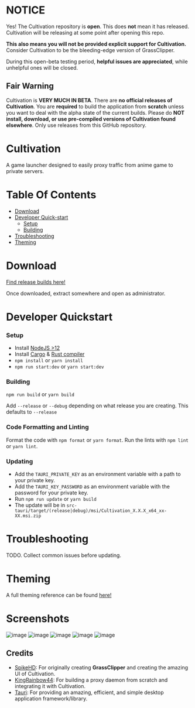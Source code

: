 # NOTICE
Yes! The Cultivation repository is **open**. This does **not** mean it has released.\
Cultivation will be releasing at some point after opening this repo.

**This also means you will not be provided explicit support for Cultivation.**\
Consider Cultivation to be the bleeding-edge version of GrassClipper.

During this open-beta testing period, **helpful issues are appreciated**, while unhelpful ones will be closed.

## Fair Warning
Cultivation is **VERY MUCH IN BETA**.
There are **no official releases of Cultivation**. You are **required** to build the application from **scratch** unless you want to deal with the alpha state of the current builds.
Please do **NOT install, download, or use pre-compiled versions of Cultivation found elsewhere**. Only use releases from this GitHub repository.

# Cultivation
A game launcher designed to easily proxy traffic from anime game to private servers.

# Table Of Contents
* [Download](#download)
* [Developer Quick-start](#developer-quickstart)
  * [Setup](#setup)
  * [Building](#building)
* [Troubleshooting](#troubleshooting)
* [Theming](#theming)

# Download
[Find release builds here!](https://github.com/Grasscutters/Cultivation/releases)

Once downloaded, extract somewhere and open as administrator.

# Developer Quickstart

### Setup
* Install [NodeJS >12](https://nodejs.org/en/)
* Install [Cargo](https://doc.rust-lang.org/cargo/getting-started/installation.html) & [Rust compiler](https://www.rust-lang.org/tools/install)
* `npm install` or `yarn install`
* `npm run start:dev` or `yarn start:dev`

### Building
`npm run build` or `yarn build`

Add `--release` or `--debug` depending on what release you are creating. This defaults to `--release`

### Code Formatting and Linting

Format the code with `npm format` or `yarn format`. Run the lints with `npm lint` or `yarn lint`.

### Updating
* Add the `TAURI_PRIVATE_KEY` as an environment variable with a path to your private key.
* Add the `TAURI_KEY_PASSWORD` as an environment variable with the password for your private key.
* Run `npm run update` or `yarn build`
* The update will be in `src-tauri/target/(release|debug)/msi/Cultivation_X.X.X_x64_xx-XX.msi.zip`

# Troubleshooting
TODO. Collect common issues before updating.

# Theming

A full theming reference can be found [here!](/THEMES.md)

# Screenshots
![image](https://user-images.githubusercontent.com/25207995/173211603-e5e85df7-7fd3-430b-9246-749ebbc1e483.png)
![image](https://user-images.githubusercontent.com/25207995/173211543-b7e88943-cfd2-418b-ac48-7f856868129b.png)
![image](https://user-images.githubusercontent.com/25207995/173211561-a1778fdc-5cfe-4687-9a00-44500d29e470.png)
![image](https://user-images.githubusercontent.com/25207995/173211573-8cedfa9a-51c9-4670-a4f7-a334a2fabec5.png)
![image](https://user-images.githubusercontent.com/25207995/173211590-6a2242b5-1e8f-4db9-a5c7-06284688b131.png)

## Credits
* [SpikeHD](https://github.com/SpikeHD): For originally creating **GrassClipper** and creating the amazing UI of Cultivation.
* [KingRainbow44](https://github.com/KingRainbow44): For building a proxy daemon from scratch and integrating it with Cultivation.
* [Tauri](https://tauri.app): For providing an amazing, efficient, and simple desktop application framework/library.
